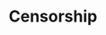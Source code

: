 ---
title: Censorship
longTitle: 'Censorship'
tags:
- gccommon
relatedTerm:
- "[[Access to information Pornography]]"
---